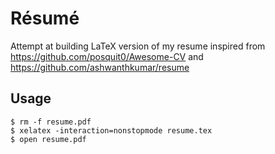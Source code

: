 # Résumé
Attempt at building LaTeX version of my resume inspired from https://github.com/posquit0/Awesome-CV and https://github.com/ashwanthkumar/resume

## Usage
```
$ rm -f resume.pdf
$ xelatex -interaction=nonstopmode resume.tex
$ open resume.pdf
```
